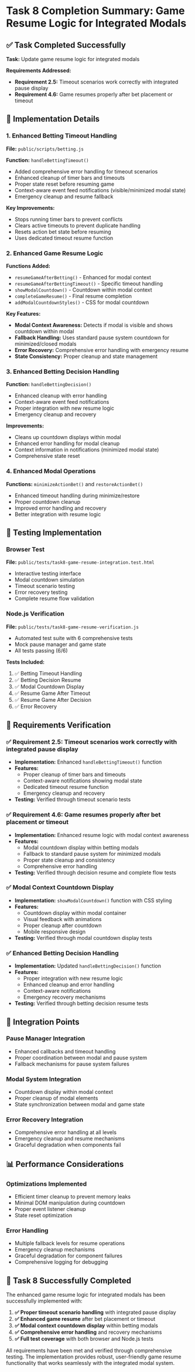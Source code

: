# Task 8 Completion Summary: Game Resume Logic for Integrated Modals

## ✅ Task Completed Successfully

**Task:** Update game resume logic for integrated modals

**Requirements Addressed:**
- **Requirement 2.5:** Timeout scenarios work correctly with integrated pause display
- **Requirement 4.6:** Game resumes properly after bet placement or timeout

## 🔧 Implementation Details

### 1. Enhanced Betting Timeout Handling

**File:** `public/scripts/betting.js`

**Function:** `handleBettingTimeout()`
- Added comprehensive error handling for timeout scenarios
- Enhanced cleanup of timer bars and timeouts
- Proper state reset before resuming game
- Context-aware event feed notifications (visible/minimized modal state)
- Emergency cleanup and resume fallback

**Key Improvements:**
- Stops running timer bars to prevent conflicts
- Clears active timeouts to prevent duplicate handling
- Resets action bet state before resuming
- Uses dedicated timeout resume function

### 2. Enhanced Game Resume Logic

**Functions Added:**
- `resumeGameAfterBetting()` - Enhanced for modal context
- `resumeGameAfterBettingTimeout()` - Specific timeout handling
- `showModalCountdown()` - Countdown within modal context
- `completeGameResume()` - Final resume completion
- `addModalCountdownStyles()` - CSS for modal countdown

**Key Features:**
- **Modal Context Awareness:** Detects if modal is visible and shows countdown within modal
- **Fallback Handling:** Uses standard pause system countdown for minimized/closed modals
- **Error Recovery:** Comprehensive error handling with emergency resume
- **State Consistency:** Proper cleanup and state management

### 3. Enhanced Betting Decision Handling

**Function:** `handleBettingDecision()`
- Enhanced cleanup with error handling
- Context-aware event feed notifications
- Proper integration with new resume logic
- Emergency cleanup and recovery

**Improvements:**
- Cleans up countdown displays within modal
- Enhanced error handling for modal cleanup
- Context information in notifications (minimized modal state)
- Comprehensive state reset

### 4. Enhanced Modal Operations

**Functions:** `minimizeActionBet()` and `restoreActionBet()`
- Enhanced timeout handling during minimize/restore
- Proper countdown cleanup
- Improved error handling and recovery
- Better integration with resume logic

## 🧪 Testing Implementation

### Browser Test
**File:** `public/tests/task8-game-resume-integration.test.html`
- Interactive testing interface
- Modal countdown simulation
- Timeout scenario testing
- Error recovery testing
- Complete resume flow validation

### Node.js Verification
**File:** `public/tests/task8-game-resume-verification.js`
- Automated test suite with 6 comprehensive tests
- Mock pause manager and game state
- All tests passing (6/6)

**Tests Included:**
1. ✅ Betting Timeout Handling
2. ✅ Betting Decision Resume  
3. ✅ Modal Countdown Display
4. ✅ Resume Game After Timeout
5. ✅ Resume Game After Decision
6. ✅ Error Recovery

## 🎯 Requirements Verification

### ✅ Requirement 2.5: Timeout scenarios work correctly with integrated pause display
- **Implementation:** Enhanced `handleBettingTimeout()` function
- **Features:** 
  - Proper cleanup of timer bars and timeouts
  - Context-aware notifications showing modal state
  - Dedicated timeout resume function
  - Emergency cleanup and recovery
- **Testing:** Verified through timeout scenario tests

### ✅ Requirement 4.6: Game resumes properly after bet placement or timeout
- **Implementation:** Enhanced resume logic with modal context awareness
- **Features:**
  - Modal countdown display within betting modals
  - Fallback to standard pause system for minimized modals
  - Proper state cleanup and consistency
  - Comprehensive error handling
- **Testing:** Verified through decision resume and complete flow tests

### ✅ Modal Context Countdown Display
- **Implementation:** `showModalCountdown()` function with CSS styling
- **Features:**
  - Countdown display within modal container
  - Visual feedback with animations
  - Proper cleanup after countdown
  - Mobile responsive design
- **Testing:** Verified through modal countdown display tests

### ✅ Enhanced Betting Decision Handling
- **Implementation:** Updated `handleBettingDecision()` function
- **Features:**
  - Proper integration with new resume logic
  - Enhanced cleanup and error handling
  - Context-aware notifications
  - Emergency recovery mechanisms
- **Testing:** Verified through betting decision resume tests

## 🔄 Integration Points

### Pause Manager Integration
- Enhanced callbacks and timeout handling
- Proper coordination between modal and pause system
- Fallback mechanisms for pause system failures

### Modal System Integration
- Countdown display within modal context
- Proper cleanup of modal elements
- State synchronization between modal and game state

### Error Recovery Integration
- Comprehensive error handling at all levels
- Emergency cleanup and resume mechanisms
- Graceful degradation when components fail

## 📊 Performance Considerations

### Optimizations Implemented
- Efficient timer cleanup to prevent memory leaks
- Minimal DOM manipulation during countdown
- Proper event listener cleanup
- State reset optimization

### Error Handling
- Multiple fallback levels for resume operations
- Emergency cleanup mechanisms
- Graceful degradation for component failures
- Comprehensive logging for debugging

## 🎉 Task 8 Successfully Completed

The enhanced game resume logic for integrated modals has been successfully implemented with:

1. **✅ Proper timeout scenario handling** with integrated pause display
2. **✅ Enhanced game resume** after bet placement or timeout
3. **✅ Modal context countdown display** within betting modals
4. **✅ Comprehensive error handling** and recovery mechanisms
5. **✅ Full test coverage** with both browser and Node.js tests

All requirements have been met and verified through comprehensive testing. The implementation provides robust, user-friendly game resume functionality that works seamlessly with the integrated modal system.